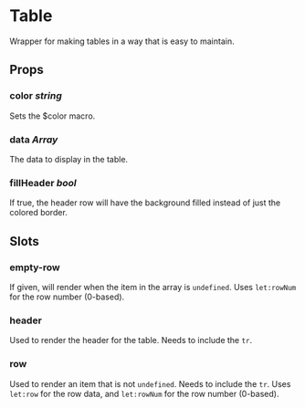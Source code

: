 # Table
Wrapper for making tables in a way that is easy to maintain.

## Props

### color _string_
Sets the $color macro.

### data _Array_
The data to display in the table.

### fillHeader _bool_
If true, the header row will have the background filled instead of just the
colored border.

## Slots

### empty-row
If given, will render when the item in the array is `undefined`. Uses
`let:rowNum` for the row number (0-based).

### header
Used to render the header for the table. Needs to include the `tr`.

### row
Used to render an item that is not `undefined`. Needs to include the `tr`. Uses
`let:row` for the row data, and `let:rowNum` for the row number (0-based).

